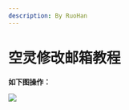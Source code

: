```yaml
---
description: By RuoHan
---
```


# 空灵修改邮箱教程

**如下图操作：**

![](../../.gitbook/assets/Z]ZQ4{\_ACB3\(]%C8$T\(QVZ9.png)
